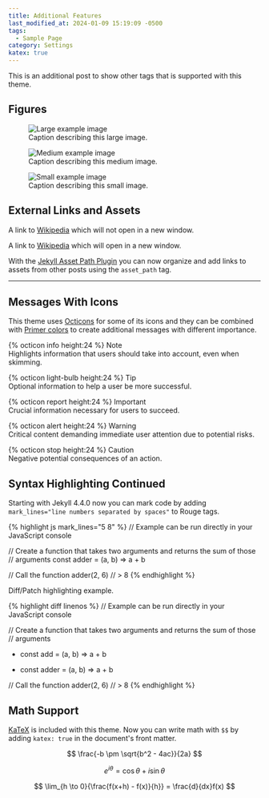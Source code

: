 ```yaml
---
title: Additional Features
last_modified_at: 2024-01-09 15:19:09 -0500
tags:
  - Sample Page
category: Settings
katex: true
---
```


<p class="message">
  This is an additional post to show other tags that is supported with this
  theme.
</p>

<!-- more -->

## Figures

<figure>
  <img src="https://via.placeholder.com/800x400" alt="Large example image">
  <figcaption>Caption describing this large image.</figcaption>
</figure>

<figure>
  <img src="https://via.placeholder.com/400x200" alt="Medium example image">
  <figcaption>Caption describing this medium image.</figcaption>
</figure>

<figure>
  <img src="https://via.placeholder.com/200x200" alt="Small example image">
  <figcaption>Caption describing this small image.</figcaption>
</figure>

## External Links and Assets

A link to [Wikipedia](https://en.wikipedia.org) which will not open in a new
window.

A link to <a href="https://en.wikipedia.org" class="external">Wikipedia</a>
which will open in a new window.

With the [Jekyll Asset Path Plugin][1] you can now organize and add links to
assets from other posts using the `asset_path` tag.

---

## Messages With Icons

This theme uses [Octicons](https://primer.style/foundations/icons/) for some of
its icons and they can be combined with [Primer colors][2] to create additional
messages with different importance.

<p class="message notice">
  <span class="message-title">{% octicon info height:24 %} Note</span>
  <br>
  Highlights information that users should take into account, even when
  skimming.
</p>

<p class="message tip">
  <span class="message-title">{% octicon light-bulb height:24 %} Tip</span>
  <br>
  Optional information to help a user be more successful.
</p>

<p class="message important">
  <span class="message-title">{% octicon report height:24 %} Important</span>
  <br>
  Crucial information necessary for users to succeed.
</p>

<p class="message warning">
  <span class="message-title">{% octicon alert height:24 %} Warning</span>
  <br>
  Critical content demanding immediate user attention due to potential
  risks.
</p>

<p class="message caution">
  <span class="message-title">{% octicon stop height:24 %} Caution</span>
  <br>
  Negative potential consequences of an action.
</p>

## Syntax Highlighting Continued

Starting with Jekyll 4.4.0 now you can mark code by adding
`mark_lines="line numbers separated by spaces"` to Rouge tags.

{% highlight js mark_lines="5 8" %}
// Example can be run directly in your JavaScript console

// Create a function that takes two arguments and returns the sum of those
// arguments
const adder = (a, b) => a + b

// Call the function
adder(2, 6)
// > 8
{% endhighlight %}

Diff/Patch highlighting example.

<!-- markdownlint-disable MD004 MD032 -->
{% highlight diff linenos %}
// Example can be run directly in your JavaScript console

// Create a function that takes two arguments and returns the sum of those
// arguments
- const add = (a, b) => a + b
+ const adder = (a, b) => a + b

// Call the function
adder(2, 6)
// > 8
{% endhighlight %}
<!-- markdownlint-enable -->

## Math Support

[KaTeX](https://katex.org/) is included with this theme. Now you can write math
with `$$` by adding `katex: true` in the document's front matter.

$$
\frac{-b \pm \sqrt{b^2 - 4ac}}{2a}
$$

$$
e^{i \theta} = \cos{\theta} + i\sin{\theta}
$$

$$
\lim_{h \to 0}{\frac{f(x+h) - f(x)}{h}} = \frac{d}{dx}f(x)
$$

[1]: https://github.com/samrayner/jekyll-asset-path-plugin
[2]: https://github.com/primer/primitives
